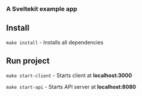 ### A Sveltekit example app

## Install

`make install` - Installs all dependencies

## Run project

`make start-client` - Starts client at **localhost:3000**

`make start-api` - Starts API server at **localhost:8080**
